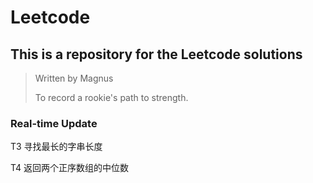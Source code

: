 # Leetcode
## This is a repository for the Leetcode solutions

> Written by Magnus
>
> To record a rookie's path to strength.

### Real-time Update
T3 寻找最长的字串长度

T4 返回两个正序数组的中位数